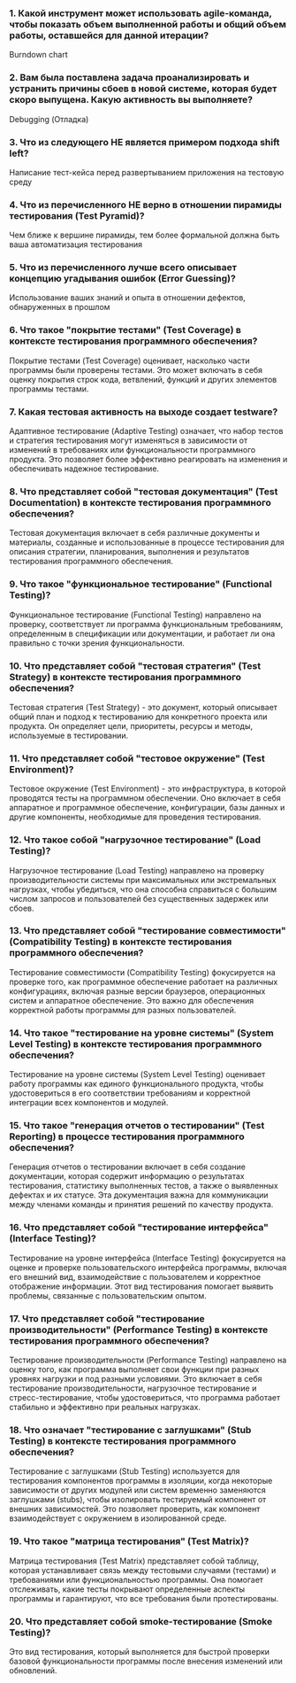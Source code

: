### 1. Какой инструмент может использовать agile-команда, чтобы показать объем выполненной работы и общий объем работы, оставшейся для данной итерации?
Burndown chart
### 2. Вам была поставлена задача проанализировать и устранить причины сбоев в новой системе, которая будет скоро выпущена. Какую активность вы выполняете?
Debugging (Отладка)
### 3. Что из следующего НЕ является примером подхода shift left?
Написание тест-кейса перед развертыванием приложения на тестовую среду
### 4. Что из перечисленного НЕ верно в отношении пирамиды тестирования (Test Pyramid)?
Чем ближе к вершине пирамиды, тем более формальной должна быть ваша автоматизация тестирования
### 5. Что из перечисленного лучше всего описывает концепцию угадывания ошибок (Error Guessing)?
Использование ваших знаний и опыта в отношении дефектов, обнаруженных в прошлом
### 6. Что такое "покрытие тестами" (Test Coverage) в контексте тестирования программного обеспечения?
Покрытие тестами (Test Coverage) оценивает, насколько части программы были проверены тестами. Это может включать в себя оценку покрытия строк кода, ветвлений, функций и других элементов программы тестами.
### 7. Какая тестовая активность на выходе создает testware?
Адаптивное тестирование (Adaptive Testing) означает, что набор тестов и стратегия тестирования могут изменяться в зависимости от изменений в требованиях или функциональности программного продукта. Это позволяет более эффективно реагировать на изменения и обеспечивать надежное тестирование.
### 8. Что представляет собой "тестовая документация" (Test Documentation) в контексте тестирования программного обеспечения?
Тестовая документация включает в себя различные документы и материалы, созданные и использованные в процессе тестирования для описания стратегии, планирования, выполнения и результатов тестирования программного обеспечения.
### 9. Что такое "функциональное тестирование" (Functional Testing)?
Функциональное тестирование (Functional Testing) направлено на проверку, соответствует ли программа функциональным требованиям, определенным в спецификации или документации, и работает ли она правильно с точки зрения функциональности.
### 10. Что представляет собой "тестовая стратегия" (Test Strategy) в контексте тестирования программного обеспечения?
Тестовая стратегия (Test Strategy) - это документ, который описывает общий план и подход к тестированию для конкретного проекта или продукта. Он определяет цели, приоритеты, ресурсы и методы, используемые в тестировании.
### 11. Что представляет собой "тестовое окружение" (Test Environment)?
Тестовое окружение (Test Environment) - это инфраструктура, в которой проводятся тесты на программном обеспечении. Оно включает в себя аппаратное и программное обеспечение, конфигурации, базы данных и другие компоненты, необходимые для проведения тестирования.
### 12. Что такое собой "нагрузочное тестирование" (Load Testing)?
Нагрузочное тестирование (Load Testing) направлено на проверку производительности системы при максимальных или экстремальных нагрузках, чтобы убедиться, что она способна справиться с большим числом запросов и пользователей без существенных задержек или сбоев.
### 13. Что представляет собой "тестирование совместимости" (Compatibility Testing) в контексте тестирования программного обеспечения?
Тестирование совместимости (Compatibility Testing) фокусируется на проверке того, как программное обеспечение работает на различных конфигурациях, включая разные версии браузеров, операционных систем и аппаратное обеспечение. Это важно для обеспечения корректной работы программы для разных пользователей. 
### 14. Что такое "тестирование на уровне системы" (System Level Testing) в контексте тестирования программного обеспечения?
Тестирование на уровне системы (System Level Testing) оценивает работу программы как единого функционального продукта, чтобы удостовериться в его соответствии требованиям и корректной интеграции всех компонентов и модулей.
### 15. Что такое "генерация отчетов о тестировании" (Test Reporting) в процессе тестирования программного обеспечения?
Генерация отчетов о тестировании включает в себя создание документации, которая содержит информацию о результатах тестирования, статистику выполненных тестов, а также о выявленных дефектах и их статусе. Эта документация важна для коммуникации между членами команды и принятия решений по качеству продукта.
### 16. Что представляет собой "тестирование интерфейса" (Interface Testing)?
Тестирование на уровне интерфейса (Interface Testing) фокусируется на оценке и проверке пользовательского интерфейса программы, включая его внешний вид, взаимодействие с пользователем и корректное отображение информации. Этот вид тестирования помогает выявить проблемы, связанные с пользовательским опытом.
### 17. Что представляет собой "тестирование производительности" (Performance Testing) в контексте тестирования программного обеспечения?
Тестирование производительности (Performance Testing) направлено на оценку того, как программа выполняет свои функции при разных уровнях нагрузки и под разными условиями. Это включает в себя тестирование производительности, нагрузочное тестирование и стресс-тестирование, чтобы удостовериться, что программа работает стабильно и эффективно при реальных нагрузках.
### 18. Что означает "тестирование с заглушками" (Stub Testing) в контексте тестирования программного обеспечения?
Тестирование с заглушками (Stub Testing) используется для тестирования компонентов программы в изоляции, когда некоторые зависимости от других модулей или систем временно заменяются заглушками (stubs), чтобы изолировать тестируемый компонент от внешних зависимостей. Это позволяет проверить, как компонент взаимодействует с окружением в изолированной среде.
### 19. Что такое "матрица тестирования" (Test Matrix)? 
Матрица тестирования (Test Matrix) представляет собой таблицу, которая устанавливает связь между тестовыми случаями (тестами) и требованиями или функциональностью программы. Она помогает отслеживать, какие тесты покрывают определенные аспекты программы и гарантируют, что все требования были протестированы.
### 20. Что представляет собой smoke-тестирование (Smoke Testing)?
Это вид тестирования, который выполняется для быстрой проверки базовой функциональности программы после внесения изменений или обновлений.
